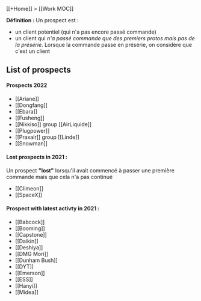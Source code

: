 [[+Home]] > [[Work MOC]]

**Définition :**
Un prospect est :
- un client potentiel (qui n'a pas encore passé commande)
- un client qui *n'a passé commande que des premiers protos mais pas de la présérie*.
Lorsque la commande passe en présérie, on considère que c'est un client

## List of prospects

#### Prospects 2022
- [[Ariane]]
- [[Dongfang]]
- [[Ebara]]
- [[Fusheng]]
- [[Nikkiso]] group [[AirLiquide]]
- [[Plugpower]]
- [[Praxair]] group [[Linde]]
- [[Snowman]]

#### Lost prospects in 2021 :
Un prospect **"lost"** lorsqu'il avait commencé à passer une première commande mais que cela n'a pas continué
- [[Climeon]]
- [[SpaceX]]

#### Prospect with latest activty in 2021 :
- [[Babcock]]
- [[Booming]]
- [[Capstone]]
- [[Daikin]]
- [[Deshiya]]
- [[DMG Mori]]
- [[Dunham Bush]]
- [[DYT]]
- [[Emerson]]
- [[ESS]]
- [[Hanyi]]
- [[Midea]]
